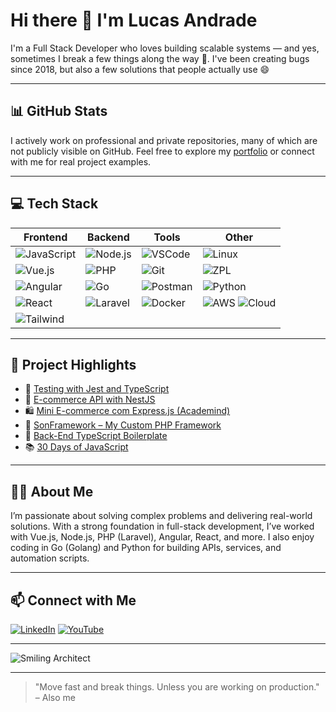 # Hi there 👋 I'm Lucas Andrade

I'm a Full Stack Developer who loves building scalable systems — and yes, sometimes I break a few things along the way 🐞. I've been creating bugs since 2018, but also a few solutions that people actually use 😄

---

## 📊 GitHub Stats

<!-- These stats are fun but don't always reflect private or professional work -->
<!-- You can re-enable them later if desired -->
<!-- ![Lucas's GitHub stats](https://github-readme-stats.vercel.app/api?username=klzchz&show_icons=true&theme=radical) -->
<!-- ![Top Langs](https://github-readme-stats.vercel.app/api/top-langs/?username=klzchz&layout=compact&theme=radical) -->

I actively work on professional and private repositories, many of which are not publicly visible on GitHub. Feel free to explore my [portfolio](https://github.com/klzchz) or connect with me for real project examples.

---

## 💻 Tech Stack

| Frontend | Backend | Tools | Other |
|----------|---------|-------|-------|
| ![JavaScript](https://img.shields.io/badge/-JavaScript-black?style=flat-square&logo=javascript) | ![Node.js](https://img.shields.io/badge/-Node.js-black?style=flat-square&logo=node.js) | ![VSCode](https://img.shields.io/badge/-VSCode-black?style=flat-square&logo=visual-studio-code) | ![Linux](https://img.shields.io/badge/-Linux-black?style=flat-square&logo=linux) |
| ![Vue.js](https://img.shields.io/badge/-Vue.js-black?style=flat-square&logo=vue.js) | ![PHP](https://img.shields.io/badge/-PHP-black?style=flat-square&logo=php) | ![Git](https://img.shields.io/badge/-Git-black?style=flat-square&logo=git) | ![ZPL](https://img.shields.io/badge/-ZPL-black?style=flat-square) |
| ![Angular](https://img.shields.io/badge/-Angular-black?style=flat-square&logo=angular) | ![Go](https://img.shields.io/badge/-Go-black?style=flat-square&logo=go) | ![Postman](https://img.shields.io/badge/-Postman-black?style=flat-square&logo=postman) | ![Python](https://img.shields.io/badge/-Python-black?style=flat-square&logo=python) |
| ![React](https://img.shields.io/badge/-React-black?style=flat-square&logo=react) | ![Laravel](https://img.shields.io/badge/-Laravel-black?style=flat-square&logo=laravel) | ![Docker](https://img.shields.io/badge/-Docker-black?style=flat-square&logo=docker) | ![AWS](https://img.shields.io/badge/-AWS-black?style=flat-square&logo=amazonaws) ![Cloud](https://img.shields.io/badge/-Cloud-black?style=flat-square&logo=cloudflare) |
| ![Tailwind](https://img.shields.io/badge/-TailwindCSS-black?style=flat-square&logo=tailwindcss) |  |  |  |

---

## 📌 Project Highlights

- 🧪 [Testing with Jest and TypeScript](https://github.com/klzchz/jest-ts)
- 🔧 [E-commerce API with NestJS](https://github.com/klzchz/hw-nest)
- 🛍️ [Mini E-commerce com Express.js (Academind)](https://github.com/klzchz/express-js-academind)
- 🧱 [SonFramework – My Custom PHP Framework](https://github.com/klzchz/SonFramework-)
- 🧱 [Back-End TypeScript Boilerplate](https://github.com/klzchz/back-end-ts)
- 📚 [30 Days of JavaScript](https://github.com/klzchz/30-Days-of-JavaScript)

---

## 🙋‍♂️ About Me

I’m passionate about solving complex problems and delivering real-world solutions. With a strong foundation in full-stack development, 
I’ve worked with Vue.js, Node.js, PHP (Laravel), Angular, React, and more. I also enjoy coding in Go (Golang) and Python for building APIs, services, and automation scripts.

---

## 📫 Connect with Me

[![LinkedIn](https://img.shields.io/badge/-LinkedIn-0077B5?style=flat-square&logo=linkedin&logoColor=white)](https://www.linkedin.com/in/lucas-de-andrade-34072514a/)
[![YouTube](https://img.shields.io/badge/-YouTube-FF0000?style=flat-square&logo=youtube&logoColor=white)](https://youtube.com)

---

![Smiling Architect](https://media.giphy.com/media/bGgsc5mWoryfgKBx1u/giphy.gif)



---

> "Move fast and break things. Unless you are working on production." – Also me
